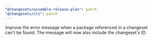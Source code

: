 ```yaml
---
"@changesets/assemble-release-plan": patch
"@changesets/cli": patch
---
```


Improve the error message when a package referenced in a changeset can't be found. The message will now also include the changeset's ID.
